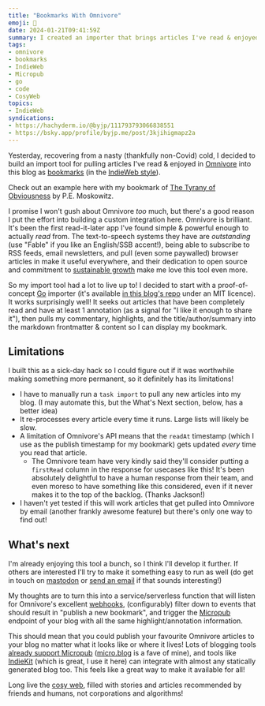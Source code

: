 ```yaml
---
title: "Bookmarks With Omnivore"
emoji: 🔖
date: 2024-01-21T09:41:59Z
summary: I created an importer that brings articles I've read & enjoyed in Omnivore into my blog as IndieWeb bookmarks!
tags:
- omnivore
- bookmarks
- IndieWeb
- Micropub
- go
- code
- CosyWeb
topics:
- IndieWeb
syndications:
- https://hachyderm.io/@byjp/111793793066838551
- https://bsky.app/profile/byjp.me/post/3kjihigmapz2a
---
```


Yesterday, recovering from a nasty (thankfully non-Covid) cold, I decided to build an import tool for pulling articles I've read & enjoyed in [Omnivore](https://omnivore.app) into this blog as [bookmarks](/booksmarks) (in the [IndieWeb style](https://indieweb.org/bookmark)).

Check out an example here with my bookmark of [The Tyrany of Obviousness](/bookmarks/the-tyrany-of-obviousness) by P.E. Moskowitz.

I promise I won't gush about Omnivore _too_ much, but there's a good reason I put the effort into building a custom integration here. Omnivore is brilliant. It's been the first read-it-later app I've found simple & powerful enough to actually _read_ from. The text-to-speech systems they have are _outstanding_ (use "Fable" if you like an English/SSB accent!), being able to subscribe to RSS feeds, email newsletters, and pull (even some paywalled) browser articles in make it useful everywhere, and their dedication to open source and commitment to [sustainable growth](https://docs.omnivore.app/about/pricing.html) make me love this tool even more.

So my import tool had a lot to live up to! I decided to start with a proof-of-concept [Go](/tags/go) importer (it's available [in this blog's repo](https://github.com/by-jp/www.byjp.me/tree/main/tools/import/omnivore) under an MIT licence). It works surprisingly well! It seeks out articles that have been completely read and have at least 1 annotation (as a signal for "I like it enough to share it"), then pulls my commentary, highlights, and the title/author/summary into the markdown frontmatter & content so I can display my bookmark.

## Limitations

I built this as a sick-day hack so I could figure out if it was worthwhile making something more permanent, so it definitely has its limitations!

- I have to manually run a `task import` to pull any new articles into my blog. (I may automate this, but the What's Next section, below, has a better idea)
- It re-processes every article every time it runs. Large lists will likely be slow.
- A limitation of Omnivore's API means that the `readAt` timestamp (which I use as the publish timestamp for my bookmark) gets updated _every_ time you read that article.
  - The Omnivore team have very kindly said they'll consider putting a `firstRead` column in the response for usecases like this! It's been absolutely delightful to have a human response from their team, and even moreso to have something like this considered, even if it never makes it to the top of the backlog. (Thanks Jackson!)
- I haven't yet tested if this will work articles that get pulled into Omnivore by email (another frankly awesome feature) but there's only one way to find out!

## What's next

I'm already enjoying this tool a bunch, so I think I'll develop it further. If others are interested I'll try to make it something easy to run as well (do get in touch on [mastodon](https://hachyderm.io/@byjp) or [send an email](https://www.byjp.me/standing-invitation/) if that sounds interesting!)

My thoughts are to turn this into a service/serverless function that will listen for Omnivore's excellent [webhooks](https://docs.omnivore.app/integrations/webhooks.html), (configurably) filter down to events that should result in "publish a new bookmark", and trigger the [Micropub](https://indieweb.org/Micropub) endpoint of your blog with all the same highlight/annotation information.

This should mean that you could publish your favourite Omnivore articles to your blog no matter what it looks like or where it lives! Lots of blogging tools [already support Micropub](https://indieweb.org/Micropub/Servers#CMS_Software) ([micro.blog](https://micro.blog) is a fave of mine), and tools like [IndieKit](https://getindiekit.com) (which is great, I use it here) can integrate with almost any statically generated blog too. This feels like a great way to make it available for all!

Long live the [cosy web](https://maggieappleton.com/cozy-web), filled with stories and articles recommended by friends and humans, not corporations and algorithms!
